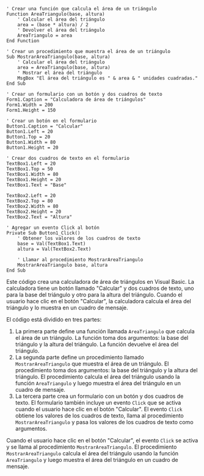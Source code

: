 ```visual basic
' Crear una función que calcula el área de un triángulo
Function AreaTriangulo(base, altura)
    ' Calcular el área del triángulo
    area = (base * altura) / 2
    ' Devolver el área del triángulo
    AreaTriangulo = area
End Function

' Crear un procedimiento que muestra el área de un triángulo
Sub MostrarAreaTriangulo(base, altura)
    ' Calcular el área del triángulo
    area = AreaTriangulo(base, altura)
    ' Mostrar el área del triángulo
    MsgBox "El área del triángulo es " & area & " unidades cuadradas."
End Sub

' Crear un formulario con un botón y dos cuadros de texto
Form1.Caption = "Calculadora de área de triángulos"
Form1.Width = 200
Form1.Height = 150

' Crear un botón en el formulario
Button1.Caption = "Calcular"
Button1.Left = 20
Button1.Top = 20
Button1.Width = 80
Button1.Height = 20

' Crear dos cuadros de texto en el formulario
TextBox1.Left = 20
TextBox1.Top = 50
TextBox1.Width = 80
TextBox1.Height = 20
TextBox1.Text = "Base"

TextBox2.Left = 20
TextBox2.Top = 80
TextBox2.Width = 80
TextBox2.Height = 20
TextBox2.Text = "Altura"

' Agregar un evento Click al botón
Private Sub Button1_Click()
    ' Obtener los valores de los cuadros de texto
    base = Val(TextBox1.Text)
    altura = Val(TextBox2.Text)

    ' Llamar al procedimiento MostrarAreaTriangulo
    MostrarAreaTriangulo base, altura
End Sub
```

Este código crea una calculadora de área de triángulos en Visual Basic. La calculadora tiene un botón llamado "Calcular" y dos cuadros de texto, uno para la base del triángulo y otro para la altura del triángulo. Cuando el usuario hace clic en el botón "Calcular", la calculadora calcula el área del triángulo y lo muestra en un cuadro de mensaje.

El código está dividido en tres partes:

1. La primera parte define una función llamada `AreaTriangulo` que calcula el área de un triángulo. La función toma dos argumentos: la base del triángulo y la altura del triángulo. La función devuelve el área del triángulo.
2. La segunda parte define un procedimiento llamado `MostrarAreaTriangulo` que muestra el área de un triángulo. El procedimiento toma dos argumentos: la base del triángulo y la altura del triángulo. El procedimiento calcula el área del triángulo usando la función `AreaTriangulo` y luego muestra el área del triángulo en un cuadro de mensaje.
3. La tercera parte crea un formulario con un botón y dos cuadros de texto. El formulario también incluye un evento `Click` que se activa cuando el usuario hace clic en el botón "Calcular". El evento `Click` obtiene los valores de los cuadros de texto, llama al procedimiento `MostrarAreaTriangulo` y pasa los valores de los cuadros de texto como argumentos.

Cuando el usuario hace clic en el botón "Calcular", el evento `Click` se activa y se llama al procedimiento `MostrarAreaTriangulo`. El procedimiento `MostrarAreaTriangulo` calcula el área del triángulo usando la función `AreaTriangulo` y luego muestra el área del triángulo en un cuadro de mensaje.